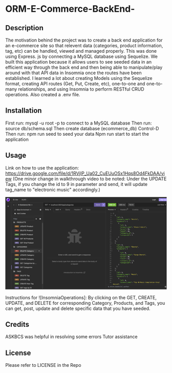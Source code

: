# ORM-E-Commerce-BackEnd-

## Description 
The motivation behind the project was to create a back end application for an e-commerce site so that relevent data (categories, product information, tag, etc) can be handled, viewed and managed properly. This was done using Express. js by connecting a MySQL database using Sequelize. We built this application because it allows users to see seeded data in an efficient way through the back end and then being able to manipulate/play around with that API data in Insomnia once the routes have been established. I learned a lot about creating Models using the Sequelize format, creating API routes (Get, Put, Create, etc), one-to-one and one-to-many relationships, and using Insomnia to perform RESTful CRUD operations. Also created a .env file.

## Installation 

First run: mysql -u root -p to connect to a MySQL database 
Then run: source db/schema.sql
Then create database (ecommerce_db)
Control-D 
Then run: npm run seed to seed your data 
Npm run start to start the application 

## Usage 
Link on how to use the application: https://drive.google.com/file/d/1RVjIP_Ua02_CuEUuOSx1Hqs8Od4FkDAA/view
(One minor change in walkthrough video to be noted: Under the UPDATE Tags, if you change the id to 9 in parameter and send, it will update tag_name to "electronic music" accordingly.)

![InsomniaOperations](Assets/images/InsomniaOperations.png)

Instructions for ![InsomniaOperations]: By clicking on the GET, CREATE, UPDATE, and DELETE for corresponding Category, Products, and Tags, you can get, post, update and delete specific data that you have seeded. 

## Credits 
ASKBCS was helpful in resolving some errors 
Tutor assistance 

## License 
Please refer to LICENSE in the Repo

